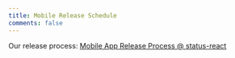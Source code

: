 ```yaml
---
title: Mobile Release Schedule
comments: false
---
```

Our release process: [Mobile App Release Process @ status-react](https://github.com/status-im/status-react/blob/develop/doc/decisions/0009-release-process-mobile.md)

<script src="https://cdnjs.cloudflare.com/ajax/libs/raphael/2.2.7/raphael.min.js"></script>
<script src="https://cdnjs.cloudflare.com/ajax/libs/chronoline/0.1.6/chronoline.js"></script>
<link rel="stylesheet" type="text/css" href="https://cdnjs.cloudflare.com/ajax/libs/chronoline/0.1.6/chronoline.min.css"></link>



<div style="display:block; width: 600px;" id="timesheet"></div>

<!-- EDIT RELEASES HERE -->

<script type="text/javascript">
var releases = [
    {
        dates: [new Date(2019, 2, 26)],
        title: "Release 0.11.0",
        released: true,
    },
    {
        dates: [new Date(2019, 3, 23)],
        title: "Release 0.12.0",
        released: true,
    },
    {
        dates: [new Date(2019, 3, 23)],
        title: "Release 0.12.1",
        released: true,
    },
    {
        dates: [new Date(2019, 4, 15)],
        title: "Release 0.12.2",
        released: true,
    },
    {
        dates: [new Date(2019, 4, 28)],
        title: "Release 0.13.0",
        released: true,
    },
    {
        dates: [new Date(2019, 6, 2)],
        title: "Release 0.14.0",
    },
];
</script>

<!-- END OF RELEASES DECLARATION -->


<script type="text/javascript">

function featureFreezeStart(releaseDate) {
    return new Date(releaseDate.getTime() - 6*24*3600*1000);
}

function formatDate(date) {
    var year = date.getFullYear();
    var month = date.getMonth()+1;
    var dt = date.getDate();

    if (dt < 10) {
      dt = '0' + dt;
    }
    if (month < 10) {
      month = '0' + month;
    }

    return year + "-" + month + "-" + dt;
}

function toFeatureFreeze(event) {
    var releaseDate = event.dates[0];
    var featureFreezeBeginDate = featureFreezeStart(releaseDate);
    var color = event.cancelled ? "#eee" : "#FFDE00";
    var title = 
        event.cancelled ? "[postponed] " + event.title :
        event.title + " Feature Freeze";
    return {
        dates: [featureFreezeBeginDate, releaseDate],
        title: title,
        section: 0,
        attrs: {fill: color}
    };
}


var begin = new Date();
begin.setDate(begin.getDate() - 2);

var sections = releases.filter(r => !r.cancelled).map(toFeatureFreeze);

// creating the timeline
var timeline = new Chronoline(
    document.getElementById("timesheet"), 
    releases.filter(r => !r.cancelled),
    { sections: sections, defaultStartDate: begin, sectionLabelsOnHover: false});

// printing out the releases
releases.forEach(function(event) {
    if (event.released) {
        document.write('<div style="color: #7ABA7A">');
    }
    if (event.cancelled) {
        document.write('<div style="opacity: 0.3;">');
        document.write('<del>');
    }
    document.write("<h2>")
    if (event.released) {
        document.write('&#10003;&nbsp;');
    }
    document.write(event.title)
    document.write("</h2>");

    if (!event.released) {
        document.write("<p>Planned date: " + formatDate(event.dates[0]) + "</p>");
        document.write("<p>Feature freeze: " + formatDate(featureFreezeStart(event.dates[0])) + "</p>");
    }

    if (event.cancelled) {
        document.write("</del>");
        document.write("</div>");
    }

    if (event.released) {
        document.write('</div>');
    }
});

</script>
